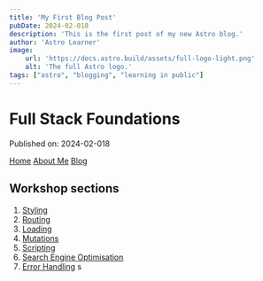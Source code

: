 ```yaml
---
title: 'My First Blog Post'
pubDate: 2024-02-018
description: 'This is the first post of my new Astro blog.'
author: 'Astro Learner'
image:
    url: 'https://docs.astro.build/assets/full-logo-light.png'
    alt: 'The full Astro logo.'
tags: ["astro", "blogging", "learning in public"]
---
```

# Full Stack Foundations

Published on: 2024-02-018

[Home](/)
[About Me](/about)
[Blog](/blog)


## Workshop sections 

1. [Styling](/posts/full-stack-foundations/styling)
2. [Routing](/posts/full-stack-foundations/routing)
3. [Loading](/posts/full-stack-foundations/loading)
4. [Mutations](/posts/full-stack-foundations/mutations)
5. [Scripting](/posts/full-stack-foundations/scripting)
6. [Search Engine Optimisation](/posts/full-stack-foundations/seo)
7. [Error Handling](/posts/full-stack-foundations/error-handling)
s